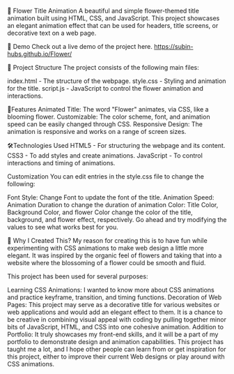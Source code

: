 🌸 Flower Title Animation
A beautiful and simple flower-themed title animation built using HTML, CSS, and JavaScript. This project showcases an elegant animation effect that can be used for headers, title screens, or decorative text on a web page.

🌼 Demo
Check out a live demo of the project here.
https://subin-hubs.github.io/Flower/

📂 Project Structure
The project consists of the following main files:

index.html - The structure of the webpage.
style.css - Styling and animation for the title.
script.js - JavaScript to control the flower animation and interactions.

🚀Features
Animated Title: The word "Flower" animates, via CSS, like a blooming flower.
Customizable: The color scheme, font, and animation speed can be easily changed through CSS.
Responsive Design: The animation is responsive and works on a range of screen sizes.

🛠️Technologies Used
HTML5 - For structuring the webpage and its content.
CSS3 - To add styles and create animations.
JavaScript - To control interactions and timing of animations.

Customization
You can edit entries in the style.css file to change the following:

Font Style: Change Font to update the font of the title.
Animation Speed: Animation Duration to change the duration of animation
Color: Title Color, Background Color, and flower Color change the color of the title, background, and flower effect, respectively.
Go ahead and try modifying the values to see what works best for you.

🌟 Why I Created This?
My reason for creating this is to have fun while experimenting with CSS animations to make web design a little more elegant. It was inspired by the organic feel of flowers and taking that into a website where the blossoming of a flower could be smooth and fluid.

This project has been used for several purposes:

Learning CSS Animations: I wanted to know more about CSS animations and practice keyframe, transition, and timing functions. Decoration of Web Pages: This project may serve as a decorative title for various websites or web applications and would add an elegant effect to them. It is a chance to be creative in combining visual appeal with coding by pulling together minor bits of JavaScript, HTML, and CSS into one cohesive animation.
Addition to Portfolio: It truly showcases my front-end skills, and it will be a part of my portfolio to demonstrate design and animation capabilities.
This project has taught me a lot, and I hope other people can learn from or get inspiration for this project, either to improve their current Web designs or play around with CSS animations.
